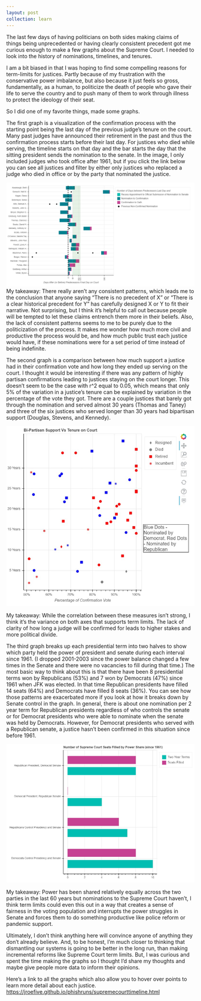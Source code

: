 ```yaml
---
layout: post
collection: learn
---
```


The last few days of having politicians on both sides making claims of things being unprecedented or having clearly consistent precedent got me curious enough to make a few graphs about the Supreme Court.  I needed to look into the history of nominations, timelines, and tenures.  

I am a bit biased in that I was hoping to find some compelling reasons for term-limits for justices.  Partly because of my frustration with the conservative power imbalance, but also because it just feels so gross, fundamentally, as a human, to politicize the death of people who gave their life to serve the country and to push many of them to work through illness to protect the ideology of their seat.  

So I did one of my favorite things, made some graphs. 

The first graph is a visualization of the confirmation process with the starting point being the last day of the previous judge’s tenure on the court.  Many past judges have announced their retirement in the past and thus the confirmation process starts before their last day.  For justices who died while serving, the timeline starts on that day and the bar starts the day that the sitting president sends the nomination to the senate.  In the image, I only included judges who took office after 1961, but if you click the link below you can see all justices and filter by either only justices who replaced a judge who died in office or by the party that nominated the justice.  

![Preview1](/photos/nominationprocess.jpg)
My takeaway: There really aren’t any consistent patterns, which leads me to the conclusion that anyone saying “There is no precedent of X” or “There is a clear historical precedent for Y” has carefully designed X or Y to fit their narrative.  Not surprising, but I think it’s helpful to call out because people will be tempted to let these claims entrench them more in their beliefs.  Also, the lack of consistent patterns seems to me to be purely due to the politicization of the process.  It makes me wonder how much more civil and productive the process would be, and how much public trust each justice would have, if these nominations were for a set period of time instead of being indefinite.

The second graph is a comparison between how much support a justice had in their confirmation vote and how long they ended up serving on the court.  I thought it would be interesting if there was any pattern of highly partisan confirmations leading to justices staying on the court longer.  This doesn’t seem to be the case with r^2 equal to 0.05, which means that only 5% of the variation in a justice’s tenure can be explained by variation in the percentage of the vote they got.  There are a couple justices that barely got through the nomination and served almost 30 years (Thomas and Taney) and three of the six justices who served longer than 30 years had bipartisan support (Douglas, Stevens, and Kennedy).  

![Preview3](/photos/TenurevsSupport.jpg)

My takeaway:  While the correlation between these measures isn’t strong, I think it’s the variance on both axes that supports term limits.  The lack of clarity of how long a judge will be confirmed for leads to higher stakes and more political divide.

The third graph breaks up each presidential term into two halves to show which party held the power of president and senate during each interval since 1961.  (I dropped 2001-2003 since the power balance changed a few times in the Senate and there were no vacancies to fill during that time.)  The most basic way to think about this is that there have been 8 presidential terms won by Republicans (53%) and 7 won by Democrats (47%) since 1961 when JFK was elected.  In that time Republican presidents have filled 14 seats (64%) and Democrats have filled 8 seats (36%).  You can see how those patterns are exacerbated more if you look at how it breaks down by Senate control in the graph.  In general, there is about one nomination per 2 year term for Republican presidents regardless of who controls the senate or for Democrat presidents who were able to nominate when the senate was held by Democrats.  However, for Democrat presidents who served with a Republican senate, a justice hasn’t been confirmed in this situation since before 1961.

![Preview3](/photos/terms.jpg)

My takeaway: Power has been shared relatively equally across the two parties in the last 60 years but nominations to the Supreme Court haven’t, I think term limits could even this out in a way that creates a sense of fairness in the voting population and interrupts the power struggles in Senate and forces them to do something productive like police reform or pandemic support.

Ultimately, I don’t think anything here will convince anyone of anything they don’t already believe.  And, to be honest, I’m much closer to thinking that dismantling our systems is going to be better in the long run, than making incremental reforms like Supreme Court term limits.  But, I was curious and spent the time making the graphs so I thought I’d share my thoughts and maybe give people more data to inform their opinions.  

Here’s a link to all the graphs which also allow you to hover over points to learn more detail about each justice.  
https://jroefive.github.io/phishruns/supremecourttimeline.html
